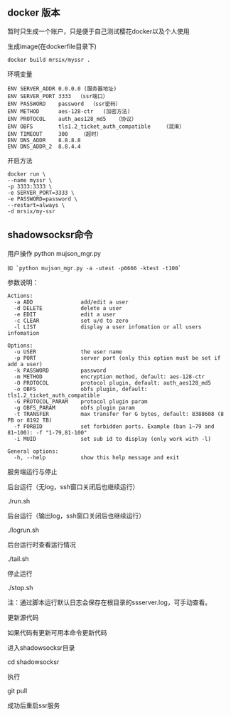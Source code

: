 ## docker 版本
暂时只生成一个账户，只是便于自己测试樱花docker以及个人使用

生成image(在dockerfile目录下)
```
docker build mrsix/myssr .
```

环境变量
```
ENV SERVER_ADDR 0.0.0.0 (服务器地址)
ENV SERVER_PORT 3333  （ssr端口）
ENV PASSWORD    password  （ssr密码）
ENV METHOD      aes-128-ctr   (加密方法)
ENV PROTOCOL    auth_aes128_md5   （协议）
ENV OBFS        tls1.2_ticket_auth_compatible    （混淆）
ENV TIMEOUT     300    （超时）
ENV DNS_ADDR    8.8.8.8
ENV DNS_ADDR_2  8.8.4.4
```
开启方法
```
docker run \
--name myssr \
-p 3333:3333 \
-e SERVER_PORT=3333 \
-e PASSWORD=password \
--restart=always \
-d mrsix/my-ssr
```

## shadowsocksr命令

用户操作
    python mujson_mgr.py

    如 `python mujson_mgr.py -a -utest -p6666 -ktest -t100`
参数说明：

    Actions:
      -a ADD               add/edit a user
      -d DELETE            delete a user
      -e EDIT              edit a user
      -c CLEAR             set u/d to zero
      -l LIST              display a user infomation or all users infomation

    Options:
      -u USER              the user name
      -p PORT              server port (only this option must be set if add a user)
      -k PASSWORD          password
      -m METHOD            encryption method, default: aes-128-ctr
      -O PROTOCOL          protocol plugin, default: auth_aes128_md5
      -o OBFS              obfs plugin, default: tls1.2_ticket_auth_compatible
      -G PROTOCOL_PARAM    protocol plugin param
      -g OBFS_PARAM        obfs plugin param
      -t TRANSFER          max transfer for G bytes, default: 8388608 (8 PB or 8192 TB)
      -f FORBID            set forbidden ports. Example (ban 1~79 and 81~100): -f "1-79,81-100"
      -i MUID              set sub id to display (only work with -l)

    General options:
      -h, --help           show this help message and exit


服务端运行与停止

后台运行（无log，ssh窗口关闭后也继续运行）

./run.sh

后台运行（输出log，ssh窗口关闭后也继续运行）

./logrun.sh

后台运行时查看运行情况

./tail.sh

停止运行

./stop.sh

注：通过脚本运行默认日志会保存在根目录的ssserver.log，可手动查看。

更新源代码

如果代码有更新可用本命令更新代码

进入shadowsocksr目录

cd shadowsocksr

执行

git pull

成功后重启ssr服务

